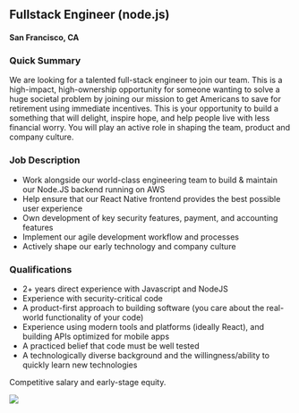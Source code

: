 ## Fullstack Engineer (node.js)
#### San Francisco, CA

### Quick Summary
We are looking for a talented full-stack engineer to join our team. This is a high-impact, high-ownership opportunity for someone wanting to solve a huge societal problem by joining our mission to get Americans to save for retirement using immediate incentives. This is your opportunity to build a something that will delight, inspire hope, and help people live with less financial worry. You will play an active role in shaping the team, product and company culture.

### Job Description
+	Work alongside our world-class engineering team to build & maintain our Node.JS backend running on AWS
+	Help ensure that our React Native frontend provides the best possible user experience
+	Own development of key security features, payment, and accounting features
+	Implement our agile development workflow and processes
+	Actively shape our early technology and company culture

### Qualifications
+	2+ years direct experience with Javascript and NodeJS
+	Experience with security-critical code
+	A product-first approach to building software (you care about the real-world functionality of your code)
+	Experience using modern tools and platforms (ideally React), and building APIs optimized for mobile apps
+	A practiced belief that code must be well tested
+	A technologically diverse background and the willingness/ability to quickly learn new technologies

Competitive salary and early-stage equity.


[<img src='https://dabuttonfactory.com/button.png?t=Learn+More&f=Calibri-Bold&ts=24&tc=fff&hp=20&vp=8&c=5&bgt=unicolored&bgc=29aafe'>](https://letsrockit.co/jobs/tg9uzybhyw1l-fullstack-engineer-node-js)
